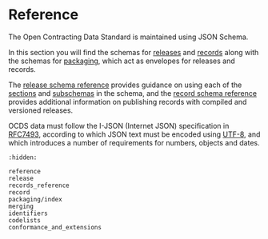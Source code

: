 # Reference

The Open Contracting Data Standard is maintained using JSON Schema. 

In this section you will find the schemas for [releases](release) and [records](record) along with the schemas for [packaging](packaging/index.md), which act as envelopes for releases and records.

The [release schema reference](reference) provides guidance on using each of the [sections](reference.md#release-structure) and [subschemas](reference.md#subschema-reference) in the schema, and the [record schema reference](records_reference) provides additional information on publishing records with compiled and versioned releases.

OCDS data must follow the I-JSON (Internet JSON) specification in [RFC7493](https://tools.ietf.org/html/rfc7493), according to which JSON text must be encoded using [UTF-8](https://en.wikipedia.org/wiki/UTF-8), and which introduces a number of requirements for numbers, objects and dates.

```{toctree}
:hidden:

reference
release
records_reference
record
packaging/index
merging
identifiers
codelists
conformance_and_extensions
```
